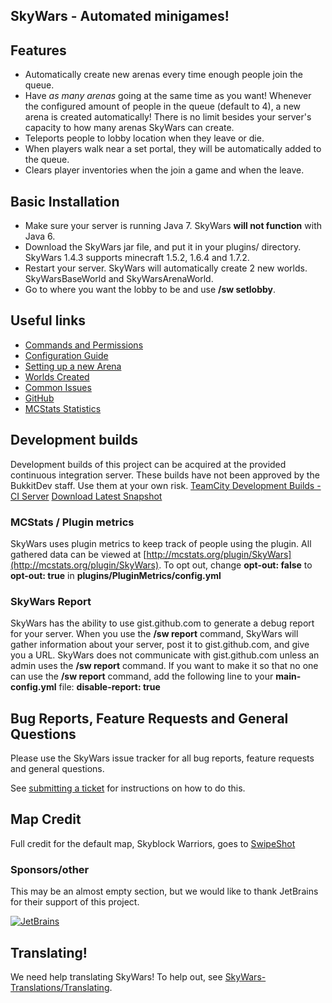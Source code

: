 ## SkyWars - Automated minigames!

## Features
* Automatically create new arenas every time enough people join the queue.
* Have *as many arenas* going at the same time as you want!
  Whenever the configured amount of people in the queue (default to 4), a new arena is created automatically!
  There is no limit besides your server's capacity to how many arenas SkyWars can create.
* Teleports people to lobby location when they leave or die.
* When players walk near a set portal, they will be automatically added to the queue.
* Clears player inventories when the join a game and when the leave.

## Basic Installation
* Make sure your server is running Java 7. SkyWars **will not function** with Java 6.
* Download the SkyWars jar file, and put it in your plugins/ directory. SkyWars 1.4.3 supports minecraft 1.5.2, 1.6.4 and 1.7.2.
* Restart your server. SkyWars will automatically create 2 new worlds. SkyWarsBaseWorld and SkyWarsArenaWorld.
* Go to where you want the lobby to be and use **/sw setlobby**.

## Useful links
* [Commands and Permissions](https://github.com/SkyWars/SkyWars/wiki/Commands-and-Permissions)
* [Configuration Guide](https://github.com/SkyWars/SkyWars/wiki/Configuration)
* [Setting up a new Arena](https://github.com/SkyWars/SkyWars/wiki/Setting-up-a-new-arena)
* [Worlds Created](https://github.com/SkyWars/SkyWars/wiki/Worlds)
* [Common Issues](https://github.com/SkyWars/SkyWars/wiki/Common-Issues)
* [GitHub](https://github.com/SkyWars/SkyWars)
* [MCStats Statistics](http://mcstats.org/plugin/SkyWars)
## Development builds
Development builds of this project can be acquired at the provided continuous integration server.
These builds have not been approved by the BukkitDev staff. Use them at your own risk.
[TeamCity Development Builds - CI Server](http://ci.dabo.guru/p/SkyWarsParent)
[Download Latest Snapshot](http://ci.dabo.guru/d/SkyWarsParent_SkyWars_MainBuild/SkyWars.jar)

### MCStats / Plugin metrics
SkyWars uses plugin metrics to keep track of people using the plugin.
All gathered data can be viewed at [http://mcstats.org/plugin/SkyWars](http://mcstats.org/plugin/SkyWars).
To opt out, change **opt-out: false** to **opt-out: true** in **plugins/PluginMetrics/config.yml**

### SkyWars Report
SkyWars has the ability to use gist.github.com to generate a debug report for your server. When you use the **/sw report** command, SkyWars will gather information about your server, post it to gist.github.com, and give you a URL. SkyWars does not communicate with gist.github.com unless an admin uses the **/sw report** command. If you want to make it so that no one can use the **/sw report** command, add the following line to your **main-config.yml** file: **disable-report: true**

## Bug Reports, Feature Requests and General Questions
Please use the SkyWars issue tracker for all bug reports, feature requests and general questions.

See [submitting a ticket](https://github.com/SkyWars/SkyWars/wiki/Submitting-a-ticket) for instructions on how to do this.

## Map Credit
Full credit for the default map, Skyblock Warriors, goes to [SwipeShot](http://www.youtube.com/user/SwipeShot)

### Sponsors/other
This may be an almost empty section, but we would like to thank JetBrains for their support of this project.

[![JetBrains](http://www.jetbrains.com/img/logos/logo_intellij_idea.png)](http://www.jetbrains.com/idea/)

## Translating!
We need help translating SkyWars! To help out, see [SkyWars-Translations/Translating](https://github.com/SkyWars/SkyWars-Translations/wiki/Translating).
